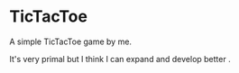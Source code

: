 # TicTacToe

A simple TicTacToe game by me. 

It's very primal but I think I can expand and develop better .
